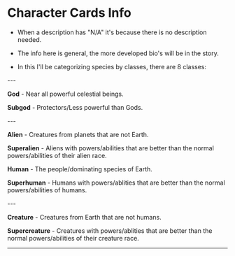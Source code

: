 # Character Cards Info

- When a description has "N/A" it's because there is no description needed.

- The info here is general, the more developed bio's will be in the story.

- In this I'll be categorizing species by classes, there are 8 classes:

\---

**God** - Near all powerful celestial beings.

**Subgod** - Protectors/Less powerful than Gods.

\---

**Alien** - Creatures from planets that are not Earth.

**Superalien** - Aliens with powers/abilities that are better than the normal powers/abilities of their alien race.

**Human** - The people/dominating species of Earth.

**Superhuman** - Humans with powers/ablities that are better than the normal powers/abilities of humans.

\---

**Creature** - Creatures from Earth that are not humans. 

**Supercreature** - Creatures with powers/ablities that are better than the normal powers/abilities of their creature race.

-----


